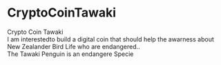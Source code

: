 # CryptoCoinTawaki
Crypto Coin Tawaki<br>
I am interestedto build a digital coin that should help the awarness about New Zealander Bird Life who are endangered..<br>
The Tawaki Penguin is an endangere Specie 
